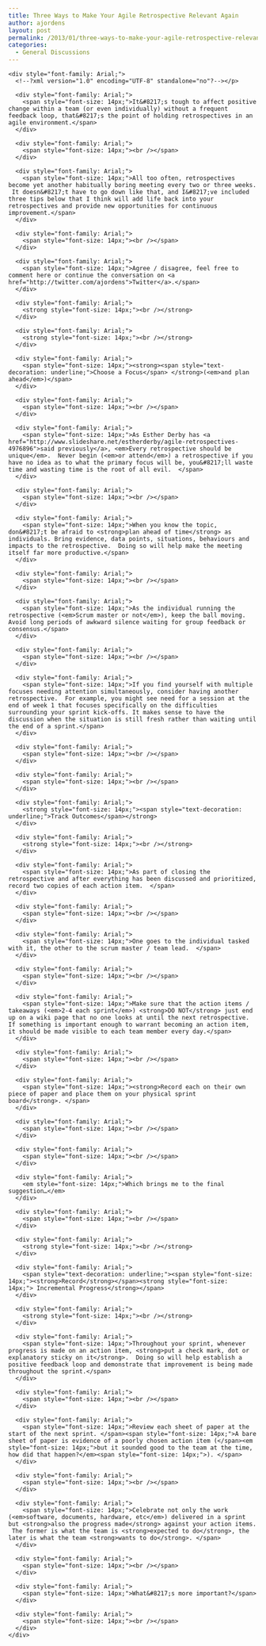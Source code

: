 ```yaml
---
title: Three Ways to Make Your Agile Retrospective Relevant Again
author: ajordens
layout: post
permalink: /2013/01/three-ways-to-make-your-agile-retrospective-relevant-again/
categories:
  - General Discussions
---
```

<!--?xml version="1.0" encoding="UTF-8" standalone="no"?-->

<div style="font-family: Arial;">
  <!--?xml version="1.0" encoding="UTF-8" standalone="no"?--></p> 
  
  <div style="font-family: Arial;">
    <!--?xml version="1.0" encoding="UTF-8" standalone="no"?--></p> 
    
    <div style="font-family: Arial;">
      <!--?xml version="1.0" encoding="UTF-8" standalone="no"?--></p> 
      
      <div style="font-family: Arial;">
        <span style="font-size: 14px;">It&#8217;s tough to affect positive change within a team (or even individually) without a frequent feedback loop, that&#8217;s the point of holding retrospectives in an agile environment.</span>
      </div>
      
      <div style="font-family: Arial;">
        <span style="font-size: 14px;"><br /></span>
      </div>
      
      <div style="font-family: Arial;">
        <span style="font-size: 14px;">All too often, retrospectives become yet another habitually boring meeting every two or three weeks.  It doesn&#8217;t have to go down like that, and I&#8217;ve included three tips below that I think will add life back into your retrospectives and provide new opportunities for continuous improvement.</span>
      </div>
      
      <div style="font-family: Arial;">
        <span style="font-size: 14px;"><br /></span>
      </div>
      
      <div style="font-family: Arial;">
        <span style="font-size: 14px;">Agree / disagree, feel free to comment here or continue the conversation on <a href="http://twitter.com/ajordens">Twitter</a>.</span>
      </div>
      
      <div style="font-family: Arial;">
        <strong style="font-size: 14px;"><br /></strong>
      </div>
      
      <div style="font-family: Arial;">
        <strong style="font-size: 14px;"><br /></strong>
      </div>
      
      <div style="font-family: Arial;">
        <span style="font-size: 14px;"><strong><span style="text-decoration: underline;">Choose a Focus</span> </strong>(<em>and plan ahead</em>)</span>
      </div>
      
      <div style="font-family: Arial;">
        <span style="font-size: 14px;"><br /></span>
      </div>
      
      <div style="font-family: Arial;">
        <span style="font-size: 14px;">As Esther Derby has <a href="http://www.slideshare.net/estherderby/agile-retrospectives-4976896">said previously</a>, <em>Every retrospective should be unique</em>.  Never begin (<em>or attend</em>) a retrospective if you have no idea as to what the primary focus will be, you&#8217;ll waste time and wasting time is the root of all evil.  </span>
      </div>
      
      <div style="font-family: Arial;">
        <span style="font-size: 14px;"><br /></span>
      </div>
      
      <div style="font-family: Arial;">
        <span style="font-size: 14px;">When you know the topic, don&#8217;t be afraid to <strong>plan ahead of time</strong> as individuals. Bring evidence, data points, situations, behaviours and impacts to the retrospective.  Doing so will help make the meeting itself far more productive.</span>
      </div>
      
      <div style="font-family: Arial;">
        <span style="font-size: 14px;"><br /></span>
      </div>
      
      <div style="font-family: Arial;">
        <span style="font-size: 14px;">As the individual running the retrospective (<em>Scrum master or not</em>), keep the ball moving. Avoid long periods of awkward silence waiting for group feedback or consensus.</span>
      </div>
      
      <div style="font-family: Arial;">
        <span style="font-size: 14px;"><br /></span>
      </div>
      
      <div style="font-family: Arial;">
        <span style="font-size: 14px;">If you find yourself with multiple focuses needing attention simultaneously, consider having another retrospective.  For example, you might see need for a session at the end of week 1 that focuses specifically on the difficulties surrounding your sprint kick-offs. It makes sense to have the discussion when the situation is still fresh rather than waiting until the end of a sprint.</span>
      </div>
      
      <div style="font-family: Arial;">
        <span style="font-size: 14px;"><br /></span>
      </div>
      
      <div style="font-family: Arial;">
        <span style="font-size: 14px;"><br /></span>
      </div>
      
      <div style="font-family: Arial;">
        <strong style="font-size: 14px;"><span style="text-decoration: underline;">Track Outcomes</span></strong>
      </div>
      
      <div style="font-family: Arial;">
        <strong style="font-size: 14px;"><br /></strong>
      </div>
      
      <div style="font-family: Arial;">
        <span style="font-size: 14px;">As part of closing the retrospective and after everything has been discussed and prioritized, record two copies of each action item.  </span>
      </div>
      
      <div style="font-family: Arial;">
        <span style="font-size: 14px;"><br /></span>
      </div>
      
      <div style="font-family: Arial;">
        <span style="font-size: 14px;">One goes to the individual tasked with it, the other to the scrum master / team lead.  </span>
      </div>
      
      <div style="font-family: Arial;">
        <span style="font-size: 14px;"><br /></span>
      </div>
      
      <div style="font-family: Arial;">
        <span style="font-size: 14px;">Make sure that the action items / takeaways (<em>2-4 each sprint</em>) <strong>DO NOT</strong> just end up on a wiki page that no one looks at until the next retrospective. If something is important enough to warrant becoming an action item, it should be made visible to each team member every day.</span>
      </div>
      
      <div style="font-family: Arial;">
        <span style="font-size: 14px;"><br /></span>
      </div>
      
      <div style="font-family: Arial;">
        <span style="font-size: 14px;"><strong>Record each on their own piece of paper and place them on your physical sprint board</strong>. </span>
      </div>
      
      <div style="font-family: Arial;">
        <span style="font-size: 14px;"><br /></span>
      </div>
      
      <div style="font-family: Arial;">
        <span style="font-size: 14px;"><br /></span>
      </div>
      
      <div style="font-family: Arial;">
        <em style="font-size: 14px;">Which brings me to the final suggestion…</em>
      </div>
      
      <div style="font-family: Arial;">
        <span style="font-size: 14px;"><br /></span>
      </div>
      
      <div style="font-family: Arial;">
        <strong style="font-size: 14px;"><br /></strong>
      </div>
      
      <div style="font-family: Arial;">
        <span style="text-decoration: underline;"><span style="font-size: 14px;"><strong>Record</strong></span><strong style="font-size: 14px;"> Incremental Progress</strong></span>
      </div>
      
      <div style="font-family: Arial;">
        <strong style="font-size: 14px;"><br /></strong>
      </div>
      
      <div style="font-family: Arial;">
        <span style="font-size: 14px;">Throughout your sprint, whenever progress is made on an action item, <strong>put a check mark, dot or explanatory sticky on it</strong>.  Doing so will help establish a positive feedback loop and demonstrate that improvement is being made throughout the sprint.</span>
      </div>
      
      <div style="font-family: Arial;">
        <span style="font-size: 14px;"><br /></span>
      </div>
      
      <div style="font-family: Arial;">
        <span style="font-size: 14px;">Review each sheet of paper at the start of the next sprint. </span><span style="font-size: 14px;">A bare sheet of paper is evidence of a poorly chosen action item (</span><em style="font-size: 14px;">but it sounded good to the team at the time, how did that happen?</em><span style="font-size: 14px;">). </span>
      </div>
      
      <div style="font-family: Arial;">
        <span style="font-size: 14px;"><br /></span>
      </div>
      
      <div style="font-family: Arial;">
        <span style="font-size: 14px;">Celebrate not only the work (<em>software, documents, hardware, etc</em>) delivered in a sprint but <strong>also the progress made</strong> against your action items.  The former is what the team is <strong>expected to do</strong>, the later is what the team <strong>wants to do</strong>. </span>
      </div>
      
      <div style="font-family: Arial;">
        <span style="font-size: 14px;"><br /></span>
      </div>
      
      <div style="font-family: Arial;">
        <span style="font-size: 14px;">What&#8217;s more important?</span>
      </div>
      
      <div style="font-family: Arial;">
        <span style="font-size: 14px;"><br /></span>
      </div>
    </div>
  </div>
</div>